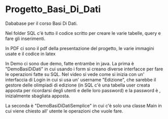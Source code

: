 # Progetto_Basi_Di_Dati
Dababase per il corso Basi Di Dati.

Nel folder SQL c'è tutto il codice scritto per creare le varie tabelle, query e fare gli inserimenti.

In PDF ci sono il pdf della presentazione del progetto, le varie immagini usate e il codice in latex

In Demo ci sono due demo, fatte entrambe in java.
La prima è "DemoBasiDiDati" in cui usando i form si creano diverse interfacce per fare le operazioni fatte su SQL. Nel video si vede come si inizia con un' interfaccia di Login in cui si usa un' username "Edizione<numeroEdizione>", che sarebbe il gestore delle olimpiadi di edizione <numeroEdizione> (in SQL c'è una tabella user creata apposta per ricordarsi degli utenti e delle loro password) e la password è <numeroEdizione>, inizialmente sbagliata apposta.
  
La seconda è "DemoBasiDiDatiSemplice" in cui c'è solo una classe Main in cui viene chiesto all' utente le operazioni che vuole fare.
